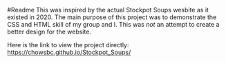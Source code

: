 #Readme
This was inspired by the actual Stockpot Soups wesbite as it existed in 2020.
The main purpose of this project was to demonstrate the CSS and HTML skill of my group and I. This was *not* an attempt to create a better design for the website.

Here is the link to view the project directly: https://chowsbc.github.io/Stockpot_Soups/

